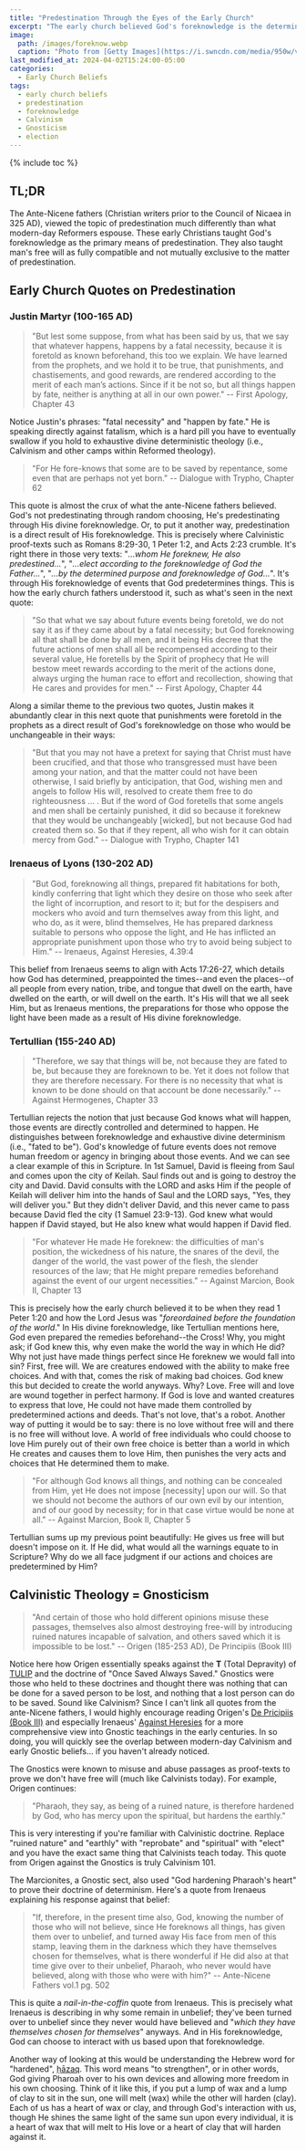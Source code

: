 ```yaml
---
title: "Predestination Through the Eyes of the Early Church"
excerpt: "The early church believed God's foreknowledge is the determining factor in how Christians are predestined and elected."
image: 
  path: /images/foreknow.webp
  caption: "Photo from [Getty Images](https://i.swncdn.com/media/950w/via/14255-istockgetty-images-plusstocksnapper.webp)"
last_modified_at: 2024-04-02T15:24:00-05:00
categories:
  - Early Church Beliefs
tags: 
  - early church beliefs
  - predestination
  - foreknowledge
  - Calvinism
  - Gnosticism
  - election
---
```


{% include toc %}

## TL;DR
The Ante-Nicene fathers (Christian writers prior to the Council of Nicaea in 325 AD), viewed the topic of predestination much differently than what modern-day Reformers espouse. These early Christians taught God's foreknowledge as the primary means of predestination. They also taught man's free will as fully compatible and not mutually exclusive to the matter of predestination.

## Early Church Quotes on Predestination
### Justin Martyr (100-165 AD)
> "But lest some suppose, from what has been said by us, that we say that whatever happens, happens by a fatal necessity, because it is foretold as known beforehand, this too we explain. We have learned from the prophets, and we hold it to be true, that punishments, and chastisements, and good rewards, are rendered according to the merit of each man’s actions. Since if it be not so, but all things happen by fate, neither is anything at all in our own power." -- First Apology, Chapter 43

Notice Justin's phrases: "fatal necessity" and "happen by fate." He is speaking directly against fatalism, which is a hard pill you have to eventually swallow if you hold to exhaustive divine deterministic theology (i.e., Calvinism and other camps within Reformed theology). 

> "For He fore-knows that some are to be saved by repentance, some even that are perhaps not yet born." -- Dialogue with Trypho, Chapter 62

This quote is almost the crux of what the ante-Nicene fathers believed. God's not predestinating through random choosing, He's predestinating through His divine foreknowledge. Or, to put it another way, predestination is a direct result of His foreknowledge. This is precisely where Calvinistic proof-texts such as Romans 8:29-30, 1 Peter 1:2, and Acts 2:23 crumble. It's right there in those very texts: "*...whom He foreknew, He also predestined...*", "*...elect according to the foreknowledge of God the Father...*", "*...by the determined purpose and foreknowledge of God...*". It's through His foreknowledge of events that God predetermines things. This is how the early church fathers understood it, such as what's seen in the next quote:

> "So that what we say about future events being foretold, we do not say it as if they came about by a fatal necessity; but God foreknowing all that shall be done by all men, and it being His decree that the future actions of men shall all be recompensed according to their several value, He foretells by the Spirit of prophecy that He will bestow meet rewards according to the merit of the actions done, always urging the human race to effort and recollection, showing that He cares and provides for men." -- First Apology, Chapter 44

Along a similar theme to the previous two quotes, Justin makes it abundantly clear in this next quote that punishments were foretold in the prophets as a direct result of God's foreknowledge on those who would be unchangeable in their ways:

> "But that you may not have a pretext for saying that Christ must have been crucified, and that those who transgressed must have been among your nation, and that the matter could not have been otherwise, I said briefly by anticipation, that God, wishing men and angels to follow His will, resolved to create them free to do righteousness … .  But if the word of God foretells that some angels and men shall be certainly punished, it did so because it foreknew that they would be unchangeably [wicked], but not because God had created them so.  So that if they repent, all who wish for it can obtain mercy from God." -- Dialogue with Trypho, Chapter 141 

### Irenaeus of Lyons (130-202 AD)
> "But God, foreknowing all things, prepared fit habitations for both, kindly conferring that light which they desire on those who seek after the light of incorruption, and resort to it; but for the despisers and mockers who avoid and turn themselves away from this light, and who do, as it were, blind themselves, He has prepared darkness suitable to persons who oppose the light, and He has inflicted an appropriate punishment upon those who try to avoid being subject to Him." -- Irenaeus, Against Heresies, 4.39:4

This belief from Irenaeus seems to align with Acts 17:26-27, which details how God has determined, preappointed the times--and even the places--of all people from every nation, tribe, and tongue that dwell on the earth, have dwelled on the earth, or will dwell on the earth. It's His will that we all seek Him, but as Irenaeus mentions, the preparations for those who oppose the light have been made as a result of His divine foreknowledge. 

### Tertullian (155-240 AD)
> "Therefore, we say that things will be, not because they are fated to be, but because they are foreknown to be. Yet it does not follow that they are therefore necessary. For there is no necessity that what is known to be done should on that account be done necessarily." -- Against Hermogenes, Chapter 33

Tertullian rejects the notion that just because God knows what will happen, those events are directly controlled and determined to happen. He distinguishes between foreknowledge and exhaustive divine determinism (i.e., "fated to be"). God's knowledge of future events does not remove human freedom or agency in bringing about those events. And we can see a clear example of this in Scripture. In 1st Samuel, David is fleeing from Saul and comes upon the city of Keilah. Saul finds out and is going to destroy the city and David. David consults with the LORD and asks Him if the people of Keilah will deliver him into the hands of Saul and the LORD says, "Yes, they will deliver you." But they didn't deliver David, and this never came to pass because David fled the city (1 Samuel 23:9-13). God knew what would happen if David stayed, but He also knew what would happen if David fled.

> "For whatever He made He foreknew: the difficulties of man's position, the wickedness of his nature, the snares of the devil, the danger of the world, the vast power of the flesh, the slender resources of the law; that He might prepare remedies beforehand against the event of our urgent necessities." -- Against Marcion, Book II, Chapter 13

This is precisely how the early church believed it to be when they read 1 Peter 1:20 and how the Lord Jesus was "*foreordained before the foundation of the world*." In His divine foreknowledge, like Tertullian mentions here, God even prepared the remedies beforehand--the Cross! Why, you might ask; if God knew this, why even make the world the way in which He did? Why not just have made things perfect since He foreknew we would fall into sin? First, free will. We are creatures endowed with the ability to make free choices. And with that, comes the risk of making bad choices. God knew this but decided to create the world anyways. Why? Love. Free will and love are wound together in perfect harmony. If God is love and wanted creatures to express that love, He could not have made them controlled by predetermined actions and deeds. That's not love, that's a robot. Another way of putting it would be to say: there is no love without free will and there is no free will without love. A world of free individuals who could choose to love Him purely out of their own free choice is better than a world in which He creates and causes them to love Him, then punishes the very acts and choices that He determined them to make.

> "For although God knows all things, and nothing can be concealed from Him, yet He does not impose [necessity] upon our will. So that we should not become the authors of our own evil by our intention, and of our good by necessity; for in that case virtue would be none at all." -- Against Marcion, Book II, Chapter 5

Tertullian sums up my previous point beautifully: He gives us free will but doesn't impose on it. If He did, what would all the warnings equate to in Scripture? Why do we all face judgment if our actions and choices are predetermined by Him?    

## Calvinistic Theology = Gnosticism
> "And certain of those who hold different opinions misuse these passages, themselves also almost destroying free-will by introducing ruined natures incapable of salvation, and others saved which it is impossible to be lost." -- Origen (185-253 AD), De Principiis (Book III)

Notice here how Origen essentially speaks against the **T** (Total Depravity) of [TULIP](https://carm.org/about-theology/what-is-tulip-in-calvinism/) and the doctrine of "Once Saved Always Saved." Gnostics were those who held to these doctrines and thought there was nothing that can be done for a saved person to be lost, and nothing that a lost person can do to be saved. Sound like Calvinism? Since I can't link all quotes from the ante-Nicene fathers, I would highly encourage reading Origen's [De Pricipiis (Book III)](https://www.newadvent.org/fathers/04123.htm) and especially Irenaeus' [Against Heresies](https://www.newadvent.org/fathers/0103.htm) for a more comprehensive view into Gnostic teachings in the early centuries. In so doing, you will quickly see the overlap between modern-day Calvinism and early Gnostic beliefs... if you haven't already noticed.

The Gnostics were known to misuse and abuse passages as proof-texts to prove we don't have free will (much like Calvinists today). For example, Origen continues:

> "Pharaoh, they say, as being of a ruined nature, is therefore hardened by God, who has mercy upon the spiritual, but hardens the earthly."

This is very interesting if you're familiar with Calvinistic doctrine. Replace "ruined nature" and "earthly" with "reprobate" and "spiritual" with "elect" and you have the exact same thing that Calvinists teach today. This quote from Origen against the Gnostics is truly Calvinism 101. 

The Marcionites, a Gnostic sect, also used "God hardening Pharaoh's heart" to prove their doctrine of determinism. Here's a quote from Irenaeus explaining his response against that belief:

> "If, therefore, in the present time also, God, knowing the number of those who will not believe, since He foreknows all things, has given them over to unbelief, and turned away His face from men of this stamp, leaving them in the darkness which they have themselves chosen for themselves, what is there wonderful if He did also at that time give over to their unbelief, Pharaoh, who never would have believed, along with those who were with him?" -- Ante-Nicene Fathers vol.1 pg. 502

This is quite a *nail-in-the-coffin* quote from Irenaeus. This is precisely what Irenaeus is describing in why some remain in unbelief; they've been turned over to unbelief since they never would have believed and "*which they have themselves chosen for themselves*" anyways. And in His foreknowledge, God can choose to interact with us based upon that foreknowledge. 

Another way of looking at this would be understanding the Hebrew word for "hardened", [ḥāzaq](https://www.blueletterbible.org/lexicon/h2388/kjv/wlc/0-1/). This word means "to strengthen", or in other words, God giving Pharoah over to his own devices and allowing more freedom in his own choosing. Think of it like this, if you put a lump of wax and a lump of clay to sit in the sun, one will melt (wax) while the other will harden (clay). Each of us has a heart of wax or clay, and through God's interaction with us, though He shines the same light of the same sun upon every individual, it is a heart of wax that will melt to His love or a heart of clay that will harden against it.


<script src='https://www.blueletterbible.org/assets-v3/scripts/blbToolTip/BLB_ScriptTagger-min.js' type='text/javascript'></script>
<script type='text/javascript'>
BLB.Tagger.Translation = 'NKJV';
BLB.Tagger.HyperLinks = 'all'; 
BLB.Tagger.HideTanslationAbbrev = false;
BLB.Tagger.TargetNewWindow = true;
BLB.Tagger.Style = 'par'; 
BLB.Tagger.NoSearchTagNames = '';
BLB.Tagger.NoSearchClassNames = 'noTag doNotTag'; 
</script>

